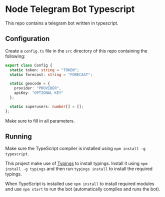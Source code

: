 # Node Telegram Bot Typescript

This repo contains a telegram bot written in typescript.

## Configuration

Create a `config.ts` file in the `src` directory of this repo containing the following:

```typescript
export class Config {
  static token: string = "TOKEN";
  static forecast: string = "FORECAST";

  static geocode = {
    provider: "PROVIDER",
    apiKey: "OPTIONAL KEY"
  };

  static superusers: number[] = [];
};
```

Make sure to fill in all parameters.

## Running

Make sure the TypeScript compiler is installed using `npm install -g typescript`.

This project make use of [Typings](https://github.com/typings/typings/) to install typings. Install it using `npm install -g typings` and then run `typings install` to install the required typings.

When TypeScript is installed use `npm install` to install required modules and use `npm start` to run the bot (automatically compiles and runs the bot).

